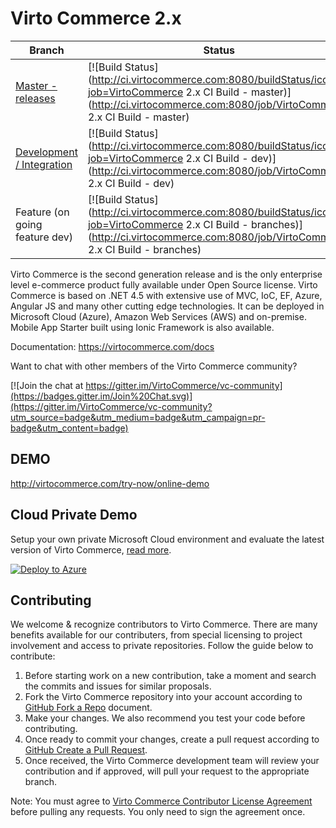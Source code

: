Virto Commerce 2.x
============

| Branch  | Status |
| ------------- | ------------- |
| [Master - releases](https://github.com/VirtoCommerce/vc-community)  | [![Build Status](http://ci.virtocommerce.com:8080/buildStatus/icon?job=VirtoCommerce 2.x CI Build - master)](http://ci.virtocommerce.com:8080/job/VirtoCommerce 2.x CI Build - master)  |
| [Development / Integration](https://github.com/VirtoCommerce/vc-community/tree/dev)  | [![Build Status](http://ci.virtocommerce.com:8080/buildStatus/icon?job=VirtoCommerce 2.x CI Build - dev)](http://ci.virtocommerce.com:8080/job/VirtoCommerce 2.x CI Build - dev)  |
| Feature (on going feature dev)  | [![Build Status](http://ci.virtocommerce.com:8080/buildStatus/icon?job=VirtoCommerce 2.x CI Build - branches)](http://ci.virtocommerce.com:8080/job/VirtoCommerce 2.x CI Build - branches)  |

Virto Commerce is the second generation release and is the only enterprise level e-commerce product fully available under Open Source license. Virto Commerce is based on .NET 4.5 with extensive use of MVC, IoC, EF, Azure, Angular JS and many other cutting edge technologies. It can be deployed in Microsoft Cloud (Azure), Amazon Web Services (AWS) and on-premise. Mobile App Starter built using Ionic Framework is also available.

Documentation: https://virtocommerce.com/docs

Want to chat with other members of the Virto Commerce community?

[![Join the chat at https://gitter.im/VirtoCommerce/vc-community](https://badges.gitter.im/Join%20Chat.svg)](https://gitter.im/VirtoCommerce/vc-community?utm_source=badge&utm_medium=badge&utm_campaign=pr-badge&utm_content=badge)

DEMO
-----------
http://virtocommerce.com/try-now/online-demo

Cloud Private Demo
-----------

Setup your own private Microsoft Cloud environment and evaluate the latest version of Virto Commerce, <a href="https://virtocommerce.com/docs/vc2devguide/deployment/platform-deployment/deploy-from-github-to-microsoft-cloud-azure" target="_blank">read more</a>.

<a href="https://azuredeploy.net/" target="_blank">
  <img alt="Deploy to Azure" src="http://azuredeploy.net/deploybutton.png"/>
</a>

Contributing
-----------
We welcome & recognize contributors to Virto Commerce. There are many benefits available for our contributers, from special licensing to project involvement and access to private repositories. Follow the guide below to contribute:

1. Before starting work on a new contribution, take a moment and search the commits and issues for similar proposals.
2. Fork the Virto Commerce repository into your account according to <a href="https://help.github.com/articles/fork-a-repo/">GitHub Fork a Repo</a> document.
3. Make your changes. We also recommend you test your code before contributing.
4. Once ready to commit your changes, create a pull request according to <a href="https://help.github.com/articles/creating-a-pull-request/">GitHub Create a Pull Request</a>.
5. Once received, the Virto Commerce development team will review your contribution and if approved, will pull your request to the appropriate branch.

Note: You must agree to <a href="http://virtocommerce.com/contribute-agreement">Virto Commerce Contributor License Agreement</a> before pulling any requests. You only need to sign the agreement once.
